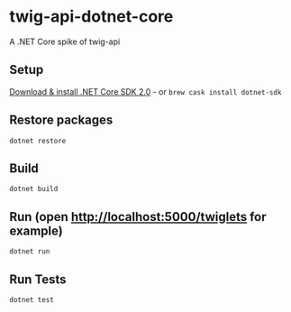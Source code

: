 # twig-api-dotnet-core

A .NET Core spike of twig-api

## Setup

[Download & install .NET Core SDK 2.0](https://www.microsoft.com/net/core#macos) - or `brew cask install dotnet-sdk`

## Restore packages

`dotnet restore`

## Build

`dotnet build`

## Run (open <http://localhost:5000/twiglets> for example)

`dotnet run`

## Run Tests

`dotnet test`